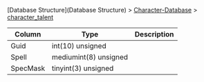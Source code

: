 [Database Structure](Database Structure) > [Character-Database](Character-Database) > [character_talent](character_talent)

Column | Type | Description
--- | --- | ---
Guid | int(10) unsigned | 
Spell | mediumint(8) unsigned | 
SpecMask | tinyint(3) unsigned | 
